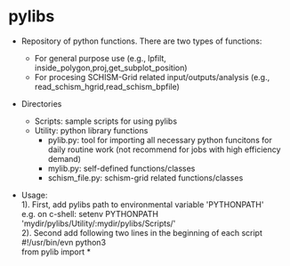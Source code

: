 # pylibs
* Repository of python functions. There are two types of functions: <br>
  *  For general purpose use (e.g., lpfilt, inside_polygon,proj,get_subplot_position) <br>
  *  For procesing SCHISM-Grid related input/outputs/analysis (e.g., read_schism_hgrid,read_schism_bpfile) <br>

* Directories  <br>
  * Scripts: sample scripts for using pylibs <br>
  * Utility: python library functions <br>
    * pylib.py: tool for importing all necessary python funcitons for daily routine work (not recommend for jobs with high efficiency demand) <br>
    * mylib.py: self-defined functions/classes  
    * schism_file.py: schism-grid related functions/classes

* Usage: <br>
  1). First, add pylibs path to environmental variable 'PYTHONPATH' <br>
      e.g. on c-shell: setenv PYTHONPATH 'mydir/pylibs/Utility/:mydir/pylibs/Scripts/' <br>
  2). Second add following two lines in the beginning of each script  <br>
      #!/usr/bin/evn python3 <br> from pylib import *  <br>


